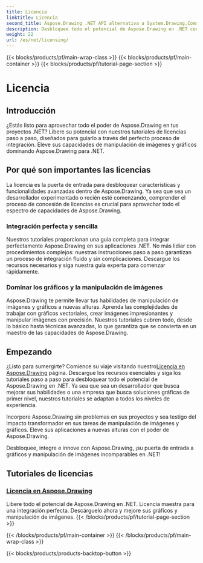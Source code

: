 ```yaml
---
title: Licencia
linktitle: Licencia
second_title: Aspose.Drawing .NET API alternativa a System.Drawing.Common
description: Desbloquee todo el potencial de Aspose.Drawing en .NET con tutoriales de licencias perfectos. Integre sin esfuerzo, mejore gráficos y manipule imágenes con facilidad.
weight: 22
url: /es/net/licensing/
---
```


{{< blocks/products/pf/main-wrap-class >}}
{{< blocks/products/pf/main-container >}}
{{< blocks/products/pf/tutorial-page-section >}}

# Licencia


## Introducción

¿Estás listo para aprovechar todo el poder de Aspose.Drawing en tus proyectos .NET? Libere su potencial con nuestros tutoriales de licencias paso a paso, diseñados para guiarlo a través del perfecto proceso de integración. Eleve sus capacidades de manipulación de imágenes y gráficos dominando Aspose.Drawing para .NET.

## Por qué son importantes las licencias

La licencia es la puerta de entrada para desbloquear características y funcionalidades avanzadas dentro de Aspose.Drawing. Ya sea que sea un desarrollador experimentado o recién esté comenzando, comprender el proceso de concesión de licencias es crucial para aprovechar todo el espectro de capacidades de Aspose.Drawing.

### Integración perfecta y sencilla

Nuestros tutoriales proporcionan una guía completa para integrar perfectamente Aspose.Drawing en sus aplicaciones .NET. No más lidiar con procedimientos complejos: nuestras instrucciones paso a paso garantizan un proceso de integración fluido y sin complicaciones. Descargue los recursos necesarios y siga nuestra guía experta para comenzar rápidamente.

### Dominar los gráficos y la manipulación de imágenes

Aspose.Drawing te permite llevar tus habilidades de manipulación de imágenes y gráficos a nuevas alturas. Aprenda las complejidades de trabajar con gráficos vectoriales, crear imágenes impresionantes y manipular imágenes con precisión. Nuestros tutoriales cubren todo, desde lo básico hasta técnicas avanzadas, lo que garantiza que se convierta en un maestro de las capacidades de Aspose.Drawing.

## Empezando

 ¿Listo para sumergirte? Comience su viaje visitando nuestro[Licencia en Aspose.Drawing](./licensing/) página. Descargue los recursos esenciales y siga los tutoriales paso a paso para desbloquear todo el potencial de Aspose.Drawing en .NET. Ya sea que sea un desarrollador que busca mejorar sus habilidades o una empresa que busca soluciones gráficas de primer nivel, nuestros tutoriales se adaptan a todos los niveles de experiencia.

Incorpore Aspose.Drawing sin problemas en sus proyectos y sea testigo del impacto transformador en sus tareas de manipulación de imágenes y gráficos. Eleve sus aplicaciones a nuevas alturas con el poder de Aspose.Drawing.

Desbloquee, integre e innove con Aspose.Drawing, ¡su puerta de entrada a gráficos y manipulación de imágenes incomparables en .NET!
## Tutoriales de licencias
### [Licencia en Aspose.Drawing](./licensing/)
Libere todo el potencial de Aspose.Drawing en .NET. Licencia maestra para una integración perfecta. Descárguelo ahora y mejore sus gráficos y manipulación de imágenes.
{{< /blocks/products/pf/tutorial-page-section >}}

{{< /blocks/products/pf/main-container >}}
{{< /blocks/products/pf/main-wrap-class >}}

{{< blocks/products/products-backtop-button >}}
